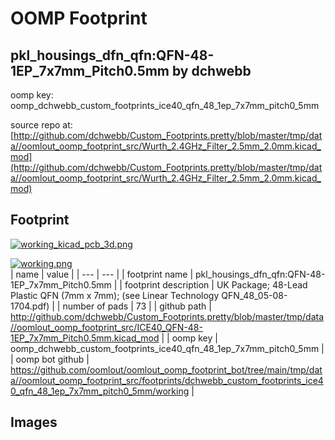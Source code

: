 # OOMP Footprint  
## pkl_housings_dfn_qfn:QFN-48-1EP_7x7mm_Pitch0.5mm  by dchwebb  
  
oomp key: oomp_dchwebb_custom_footprints_ice40_qfn_48_1ep_7x7mm_pitch0_5mm  
  
source repo at: [http://github.com/dchwebb/Custom_Footprints.pretty/blob/master/tmp/data//oomlout_oomp_footprint_src/Wurth_2.4GHz_Filter_2.5mm_2.0mm.kicad_mod](http://github.com/dchwebb/Custom_Footprints.pretty/blob/master/tmp/data//oomlout_oomp_footprint_src/Wurth_2.4GHz_Filter_2.5mm_2.0mm.kicad_mod)  
## Footprint  
  
[![working_kicad_pcb_3d.png](working_kicad_pcb_3d_600.png)](working_kicad_pcb_3d.png)  
  
[![working.png](working_600.png)](working.png)  
| name | value | 
| --- | --- | 
| footprint name | pkl_housings_dfn_qfn:QFN-48-1EP_7x7mm_Pitch0.5mm | 
| footprint description | UK Package; 48-Lead Plastic QFN (7mm x 7mm); (see Linear Technology QFN_48_05-08-1704.pdf) | 
| number of pads | 73 | 
| github path | http://github.com/dchwebb/Custom_Footprints.pretty/blob/master/tmp/data//oomlout_oomp_footprint_src/ICE40_QFN-48-1EP_7x7mm_Pitch0.5mm.kicad_mod | 
| oomp key | oomp_dchwebb_custom_footprints_ice40_qfn_48_1ep_7x7mm_pitch0_5mm | 
| oomp bot github | https://github.com/oomlout/oomlout_oomp_footprint_bot/tree/main/tmp/data//oomlout_oomp_footprint_src/footprints/dchwebb_custom_footprints_ice40_qfn_48_1ep_7x7mm_pitch0_5mm/working | 
## Images  
